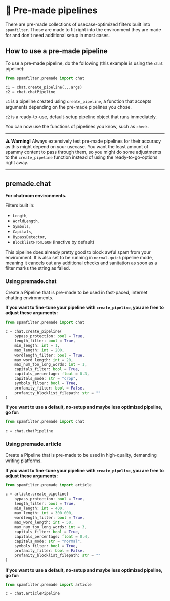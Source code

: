 # 🍰 Pre-made pipelines

There are pre-made collections of usecase-optimized filters built into `spamfilter`. Those are made to fit right into the environment they are made for and don't need additional setup in most cases.

## How to use a pre-made pipeline

To use a pre-made pipeline, do the following (this example is using the `chat` pipeline):

```python
from spamfilter.premade import chat

c1 = chat.create_pipeline(...args)
c2 = chat.chatPipeline
```

`c1` is a pipeline created using `create_pipeline`, a function that accepts arguments depending on the pre-made pipelines you chose.

`c2` is a ready-to-use, default-setup pipeline object that runs immediately.

You can now use the functions of pipelines you know, such as `check`.

---

⚠ **Warning!** Always extensively test pre-made pipelines for their accuracy as this might depend on your usecase. You want the least amount of spammy content to pass through them, so you might do some adjustments to the `create_pipeline` function instead of using the ready-to-go-options right away.

---
## premade.chat
**For chatroom environments.**

Filters built in:
- `Length`,
- `WorldLength`,
- `Symbols`,
- `Capitals`,
- `BypassDetector`,
- `BlocklistFromJSON` (inactive by default)

This pipeline does already pretty good to block awful spam from your environment. It is also set to be running in `normal-quick` pipeline mode, meaning it cancels out any additional checks and sanitation as soon as a filter marks the string as failed.

### Using premade.chat
Create a Pipeline that is pre-made to be used in fast-paced, internet chatting environments.

**If you want to fine-tune your pipeline with `create_pipeline`, you are free to adjust these arguments:**

```python
from spamfilter.premade import chat

c = chat.create_pipeline(
    bypass_protection: bool = True,
    length_filter: bool = True,
    min_length: int = 1,
    max_length: int = 200,
    wordlength_filter: bool = True,
    max_word_length: int = 20,
    max_num_too_long_words: int = 1,
    capitals_filter: bool = True,
    capitals_percentage: float = 0.3,
    capitals_mode: str = "crop",
    symbols_filter: bool = True,
    profanity_filter: bool = False,
    profanity_blocklist_filepath: str = ""
)
```

**If you want to use a default, no-setup and maybe less optimized pipeline, go for:**

```python
from spamfilter.premade import chat

c = chat.chatPipeline
```

### Using premade.article
Create a Pipeline that is pre-made to be used in high-quality, demanding writing platforms.

**If you want to fine-tune your pipeline with `create_pipeline`, you are free to adjust these arguments:**

```python
from spamfilter.premade import article

c = article.create_pipeline(
    bypass_protection: bool = True,
    length_filter: bool = True,
    min_length: int = 400,
    max_length: int = 300_000,
    wordlength_filter: bool = True,
    max_word_length: int = 50,
    max_num_too_long_words: int = 3,
    capitals_filter: bool = True,
    capitals_percentage: float = 0.4,
    capitals_mode: str = "normal",
    symbols_filter: bool = True,
    profanity_filter: bool = False,
    profanity_blocklist_filepath: str = ""
)
```

**If you want to use a default, no-setup and maybe less optimized pipeline, go for:**

```python
from spamfilter.premade import article

c = chat.articlePipeline
```
